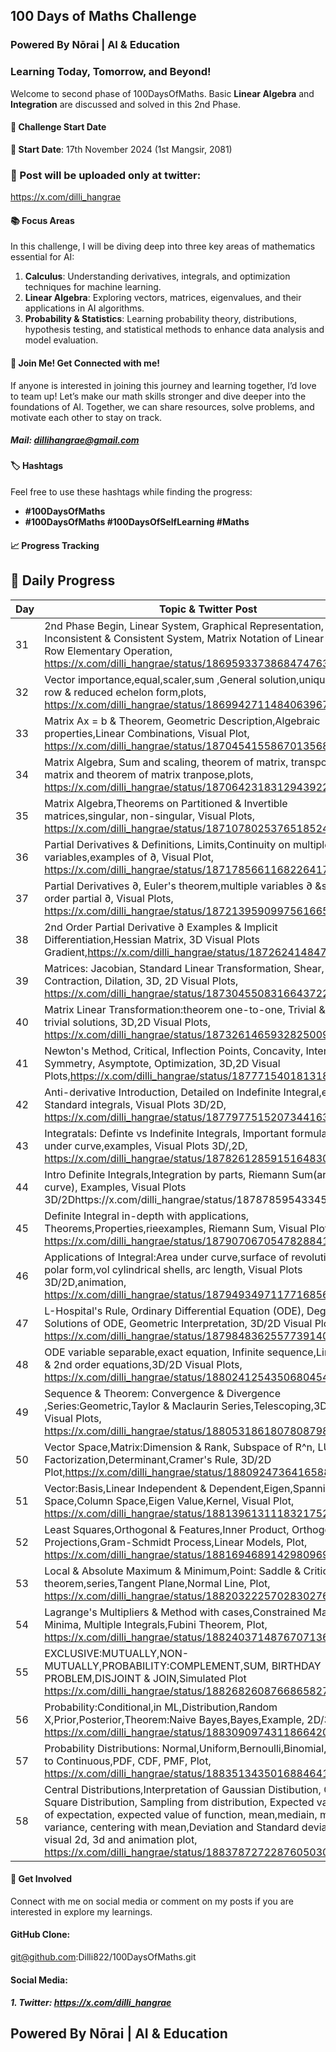 ## 100 Days of Maths Challenge
### Powered By Nōrai | AI & Education
### Learning Today, Tomorrow, and Beyond!
Welcome to second phase of 100DaysOfMaths. Basic **Linear Algebra** and **Integration** are discussed and solved in this 2nd Phase.

#### 🚀 Challenge Start Date
**📅 Start Date**: 17th November 2024 (1st Mangsir, 2081)

### 🧮 Post will be uploaded only at twitter:
https://x.com/dilli_hangrae

#### 📚 Focus Areas
In this challenge, I will be diving deep into three key areas of mathematics essential for AI:

1. **Calculus**: Understanding derivatives, integrals, and optimization techniques for machine learning.
2. **Linear Algebra**: Exploring vectors, matrices, eigenvalues, and their applications in AI algorithms.
3. **Probability & Statistics**: Learning probability theory, distributions, hypothesis testing, and statistical methods to enhance data analysis and model evaluation.

#### 🤝 Join Me! Get Connected with me!
If anyone is interested in joining this journey and learning together, I’d love to team up! Let’s make our math skills stronger and dive deeper into the foundations of AI. Together, we can share resources, solve problems, and motivate each other to stay on track.
##### Mail: dillihangrae@gmail.com


#### 🏷️ Hashtags
Feel free to use these hashtags while finding the progress:
- **#100DaysOfMaths**
- **#100DaysOfMaths #100DaysOfSelfLearning #Maths**

#### 📈 Progress Tracking
## 📝 Daily Progress

| Day | Topic & Twitter Post 
| --- | ------------------------------------------------------------------------------------------
| 31  | 2nd Phase Begin, Linear System, Graphical Representation, Inconsistent & Consistent System, Matrix Notation of Linear Syste, Row Elementary Operation, https://x.com/dilli_hangrae/status/1869593373868474763
| 32  | Vector importance,equal,scaler,sum  ,General solution,uniqueness, row & reduced echelon form,plots, https://x.com/dilli_hangrae/status/1869942711484063967
| 33  | Matrix Ax = b & Theorem, Geometric Description,Algebraic properties,Linear Combinations, Visual Plot, https://x.com/dilli_hangrae/status/1870454155867013568
| 34  | Matrix Algebra, Sum and scaling, theorem of matrix, transpose of matrix and theorem of matrix tranpose,plots, https://x.com/dilli_hangrae/status/1870642318312943922
| 35  | Matrix Algebra,Theorems on Partitioned & Invertible matrices,singular, non-singular, Visual Plots, https://x.com/dilli_hangrae/status/1871078025376518524
| 36  | Partial Derivatives & Definitions, Limits,Continuity on multiple variables,examples of ∂, Visual Plot, https://x.com/dilli_hangrae/status/1871785661168226417
| 37  | Partial Derivatives ∂, Euler's theorem,multiple variables ∂ &second-order partial ∂, Visual Plots, https://x.com/dilli_hangrae/status/1872139590997561665
| 38  | 2nd Order Partial Derivative ∂ Examples & Implicit Differentiation,Hessian Matrix, 3D Visual Plots Gradient,https://x.com/dilli_hangrae/status/1872624148473864200 
| 39  | Matrices: Jacobian, Standard Linear Transformation, Shear, Contraction, Dilation, 3D, 2D Visual Plots, https://x.com/dilli_hangrae/status/1873045508316643722
| 40  | Matrix Linear Transformation:theorem one-to-one, Trivial & non-trivial solutions, 3D,2D Visual Plots, https://x.com/dilli_hangrae/status/1873261465932825009
| 41  | Newton's Method, Critical, Inflection Points, Concavity, Intercept, Symmetry, Asymptote, Optimization, 3D,2D Visual Plots,https://x.com/dilli_hangrae/status/1877715401813188855
| 42  | Anti-derivative Introduction, Detailed on Indefinite Integral,examples, Standard integrals, Visual Plots 3D/2D, https://x.com/dilli_hangrae/status/1877977515207344163
| 43  | Integratals: Definte vs Indefinite Integrals, Important formulas, area under curve,examples, Visual Plots 3D/,2D, https://x.com/dilli_hangrae/status/1878261285915164830
| 44  | Intro Definite Integrals,Integration by parts, Riemann Sum(area under curve), Examples, Visual Plots 3D/2Dhttps://x.com/dilli_hangrae/status/1878785954334560637
| 45 | Definite Integral in-depth with applications, Theorems,Properties,rieexamples, Riemann Sum, Visual Plots 3D/2D, https://x.com/dilli_hangrae/status/1879070670547828841
| 46 | Applications of Integral:Area under curve,surface of revolution,in polar form,vol cylindrical shells, arc length, Visual Plots 3D/2D,animation, https://x.com/dilli_hangrae/status/1879493497117716856
| 47 | L-Hospital's Rule, Ordinary Differential Equation (ODE), Degree & Solutions of ODE, Geometric Interpretation, 3D/2D Visual Plots, https://x.com/dilli_hangrae/status/1879848362557739140
| 48 | ODE variable separable,exact equation, Infinite sequence,Linear 1st & 2nd order equations,3D/2D Visual Plots, https://x.com/dilli_hangrae/status/1880241254350680454
| 49 | Sequence & Theorem: Convergence & Divergence ,Series:Geometric,Taylor & Maclaurin Series,Telescoping,3D/2D Visual Plots, https://x.com/dilli_hangrae/status/1880531861807808798
| 50 | Vector Space,Matrix:Dimension & Rank, Subspace of R^n, LU Factorization,Determinant,Cramer's Rule, 3D/2D Plot,https://x.com/dilli_hangrae/status/1880924736416588004
| 51 | Vector:Basis,Linear Independent & Dependent,Eigen,Spanning, Null Space,Column Space,Eigen Value,Kernel, Visual Plot, https://x.com/dilli_hangrae/status/1881396131118321752
| 52 | Least Squares,Orthogonal & Features,Inner Product, Orthogonal Projections,Gram-Schmidt Process,Linear Models, Plot, https://x.com/dilli_hangrae/status/1881694689142980969
| 53 | Local & Absolute Maximum & Minimum,Point: Saddle & Critical, Taylor theorem,series,Tangent Plane,Normal Line, Plot, https://x.com/dilli_hangrae/status/1882032225702830276
| 54 | Lagrange's Multipliers & Method with cases,Constrained Maxima & Minima, Multiple Integrals,Fubini Theorem, Plot, https://x.com/dilli_hangrae/status/1882403714876707136
| 55 | EXCLUSIVE:MUTUALLY,NON-MUTUALLY,PROBABILITY:COMPLEMENT,SUM, BIRTHDAY PROBLEM,DISJOINT & JOIN,Simulated Plot https://x.com/dilli_hangrae/status/1882682608766865827
| 56 | Probability:Conditional,in ML,Distribution,Random X,Prior,Posterior,Theorem:Naive Bayes,Bayes,Example, 2D/3D plots, https://x.com/dilli_hangrae/status/1883090974311866420
| 57 | Probability Distributions: Normal,Uniform,Bernoulli,Binomial, Discrete to Continuous,PDF, CDF, PMF, Plot, https://x.com/dilli_hangrae/status/1883513435016884641
| 58 | Central Distributions,Interpretation of Gaussian Distibution, Chi-Square Distribution, Sampling from distribution, Expected value,sum of expectation, expected value of function, mean,mediain, mode, variance, centering with mean,Deviation and Standard deviation, visual 2d, 3d and animation plot, https://x.com/dilli_hangrae/status/1883787272287605030

#### 💬 Get Involved
Connect with me on social media or comment on my posts if you are interested in explore my learnings.

#### GitHub Clone: 
git@github.com:Dilli822/100DaysOfMaths.git

#### Social Media:
##### 1. Twitter: https://x.com/dilli_hangrae

## Powered By Nōrai | AI & Education

